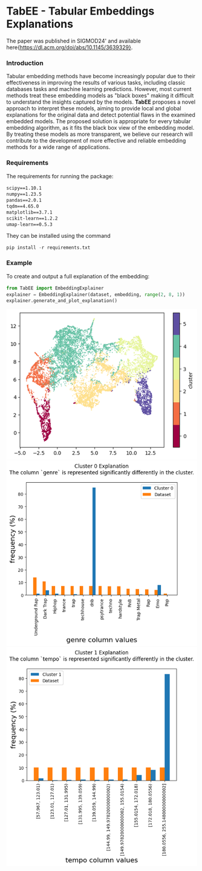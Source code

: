 # TabEE - Tabular Embeddings Explanations
The paper was published in SIGMOD24' and available here{https://dl.acm.org/doi/abs/10.1145/3639329}.

### Introduction

Tabular embedding methods have become increasingly popular due
to their effectiveness in improving the results of various tasks, including
classic databases tasks and machine learning predictions.
However, most current methods treat these embedding models as
"black boxes" making it difficult to understand the insights captured
by the models. **TabEE** proposes a novel approach to interpret
these models, aiming to provide local and global explanations for
the original data and detect potential flaws in the examined embedded
models. The proposed solution is appropriate for every tabular
embedding algorithm, as it fits the black box view of the embedding
model. By treating
these models as more transparent, we believe our research will contribute
to the development of more effective and reliable embedding
methods for a wide range of applications.

### Requirements
The requirements for running the package:
```
scipy==1.10.1
numpy==1.23.5
pandas==2.0.1
tqdm==4.65.0
matplotlib==3.7.1
scikit-learn==1.2.2
umap-learn==0.5.3
```
They can be installed using the command
```python
pip install -r requirements.txt
```
### Example
To create and output a full explanation of the embedding:
```python
from TabEE import EmbeddingExplainer
explainer = EmbeddingExplainer(dataset, embedding, range(2, 8, 1))
explainer.generate_and_plot_explanation()
```
![UMAP Example](plots/umap_example.png)
![cluster 0](plots/cluster_0.png)
![cluster 1](plots/cluster_1.png)


